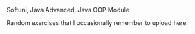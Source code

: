Softuni, Java Advanced, Java OOP Module

Random exercises that I occasionally remember to upload here.
